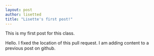 ```yaml
--- 
layout: post
author: lisetted
title: "Lisette's first post!"
---
```

This is my first post for this class.

Hello. I fixed the location of this pull request.
I am adding content to a previous post on github. 
